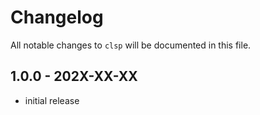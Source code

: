 # Changelog

All notable changes to `clsp` will be documented in this file.

## 1.0.0 - 202X-XX-XX

- initial release
